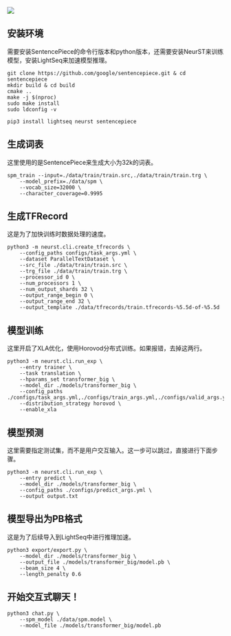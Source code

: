 ![](https://files.mdnice.com/user/4623/c269aeb5-71c4-4f40-ba39-9bd98782ef2a.png)

## 安装环境
需要安装SentencePiece的命令行版本和python版本，还需要安装NeurST来训练模型，安装LightSeq来加速模型推理。

```shell
git clone https://github.com/google/sentencepiece.git & cd sentencepiece
mkdir build & cd build
cmake ..
make -j $(nproc)
sudo make install
sudo ldconfig -v

pip3 install lightseq neurst sentencepiece
```

## 生成词表
这里使用的是SentencePiece来生成大小为32k的词表。

```shell
spm_train --input=./data/train/train.src,./data/train/train.trg \
    --model_prefix=./data/spm \
    --vocab_size=32000 \
    --character_coverage=0.9995
```

## 生成TFRecord
这是为了加快训练时数据处理的速度。

```shell
python3 -m neurst.cli.create_tfrecords \
    --config_paths configs/task_args.yml \
    --dataset ParallelTextDataset \
    --src_file ./data/train/train.src \
    --trg_file ./data/train/train.trg \
    --processor_id 0 \
    --num_processors 1 \
    --num_output_shards 32 \
    --output_range_begin 0 \
    --output_range_end 32 \
    --output_template ./data/tfrecords/train.tfrecords-%5.5d-of-%5.5d
```

## 模型训练
这里开启了XLA优化，使用Horovod分布式训练。如果报错，去掉这两行。

```shell
python3 -m neurst.cli.run_exp \
    --entry trainer \
    --task translation \
    --hparams_set transformer_big \
    --model_dir ./models/transformer_big \
    --config_paths ./configs/task_args.yml,./configs/train_args.yml,./configs/valid_args.yml
    --distribution_strategy horovod \
    --enable_xla
```

## 模型预测
这里需要指定测试集，而不是用户交互输入。这一步可以跳过，直接进行下面步骤。

```shell
python3 -m neurst.cli.run_exp \
    --entry predict \
    --model_dir ./models/transformer_big \
    --config_paths ./configs/predict_args.yml \
    --output output.txt
```

## 模型导出为PB格式
这是为了后续导入到LightSeq中进行推理加速。

```shell
python3 export/export.py \
    --model_dir ./models/transformer_big \
    --output_file ./models/transformer_big/model.pb \
    --beam_size 4 \
    --length_penalty 0.6
```

## 开始交互式聊天！

```shell
python3 chat.py \
    --spm_model ./data/spm.model \
    --model_file ./models/transformer_big/model.pb
```
